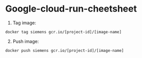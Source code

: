 # Google-cloud-run-cheetsheet

1. Tag image: 

  `docker tag siemens gcr.io/[project-id]/[image-name]`

2. Push image:

  `docker push siemens gcr.io/[project-id]/[image-name]`
